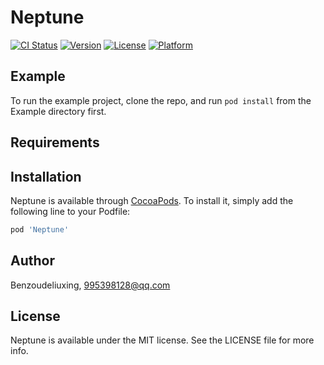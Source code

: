 # Neptune

[![CI Status](https://img.shields.io/travis/Benzoudeliuxing/Neptune.svg?style=flat)](https://travis-ci.org/Benzoudeliuxing/Neptune)
[![Version](https://img.shields.io/cocoapods/v/Neptune.svg?style=flat)](https://cocoapods.org/pods/Neptune)
[![License](https://img.shields.io/cocoapods/l/Neptune.svg?style=flat)](https://cocoapods.org/pods/Neptune)
[![Platform](https://img.shields.io/cocoapods/p/Neptune.svg?style=flat)](https://cocoapods.org/pods/Neptune)

## Example

To run the example project, clone the repo, and run `pod install` from the Example directory first.

## Requirements

## Installation

Neptune is available through [CocoaPods](https://cocoapods.org). To install
it, simply add the following line to your Podfile:

```ruby
pod 'Neptune'
```

## Author

Benzoudeliuxing, 995398128@qq.com

## License

Neptune is available under the MIT license. See the LICENSE file for more info.
